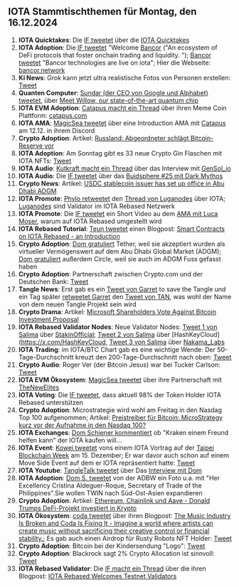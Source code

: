## IOTA Stammtischthemen für Montag, den 16.12.2024

1. **IOTA Quicktakes**: Die [IF tweetet](https://x.com/iota/status/1866077400372539600) über die [IOTA Quicktakes](https://x.com/iota/status/1866077400372539600)
2. **IOTA Adoption**: Die [IF tweetet](https://x.com/iota/status/1866396462562591123) "Welcome [Bancor](https://x.com/Bancor) ("An ecosystem of DeFi protocols that foster onchain trading and liquidity. "); [Bancor tweetet](https://x.com/Bancor/status/1866535992506601511) "Bancor technologies are live on iota"; Hier die Webseite: [bancor.network](https://bancor.network/)
3. **Ki News**: Grok kann jetzt ultra realistische Fotos von Personen erstellen: [Tweet](https://x.com/stillgray/status/1866174199964061847)
4. **Quanten Computer**: [Sundar (der CEO von Google und Alphabet) tweetet](https://x.com/sundarpichai/status/1866167429367468422), über [Meet Willow, our state-of-the-art quantum chip](https://blog.google/technology/research/google-willow-quantum-chip/)
5. **IOTA EVM Adoption**: [Catapus macht ein Thread](https://x.com/CatapusOfficial/status/1866146063217811886) über ihren Meme Coin Plattform: [catapus.com](https://www.catapus.com/)
6. **IOTA AMA**: [MagicSea tweetet](https://x.com/MagicSeaDEX/status/1866135718453473304) über eine Introduction AMA mit [Catapus](https://x.com/CatapusOfficial) am 12.12. in ihrem Discord
7. **Crypto Adoption**: Artikel: [Russland: Abgeordneter schlägt Bitcoin-Reserve vor](https://www.blocktrainer.de/blog/russland-abgeordneter-schlaegt-bitcoin-reserve-vor)
8. **IOTA Adoption**: Am Sonntag gibt es 33 neue Crypto Gin Flaschen mit IOTA NFTs: [Tweet](https://x.com/Crypto_Gin21/status/1866232808529678774)
9. **IOTA Audio**: [Kutkraft macht ein Thread](https://x.com/kutkraft/status/1866412238699151515) über das Interview mit [GenSol_io](https://x.com/GenSol_io)
10. **IOTA Audio**: Die [IF tweetet](https://x.com/iota/status/1866416646656610601) über das [Buidsphere #25 mit Dark Mythos](https://x.com/i/spaces/1OdKrXvozvvJX)
11. **Crypto News**: Artikel: [USDC stablecoin issuer has set up office in Abu Dhabi ADGM](https://laraontheblock.com/usdc-stablecoin-issuer-has-set-up-office-in-abu-dhabi-adgm/)
12. **IOTA Promote**: [Phylo retweetet](https://x.com/PhyloIota/status/1866459600343675002) den [Thread von Luganodes](https://x.com/luganodes/status/1866441811629420987) über IOTA; [Luganodes](https://x.com/luganodes) sind Validator im IOTA Rebased Netzwerk
13. **IOTA Promote**: Die [IF tweetet](https://x.com/iota/status/1866467982001479871) ein Short Video au dem [AMA mit Luca Moser](https://youtu.be/58X5-LspuoU), warum auf IOTA Rebased umgestellt wird
14. **IOTA Rebased Tutorial**: [Teun tweetet](https://x.com/teunvw5/status/1866464766736396318) einen Blogpost: [Smart Contracts on IOTA Rebased - an Introduction](https://teunvw14.github.io/posts/iota-rebased-sc/)
15. **Crypto Adoption**: [Dom gratuliert](https://x.com/DomSchiener/status/1866481459483332813) Tether, weil sie akzeptiert wurden als virtueller Vermögenswert auf dem Abu Dhabi Global Market (ADGM); [Dom gratuliert](https://x.com/DomSchiener/status/1866560834559762615) außerdem Circle, weil sie auch im ADGM Fuss gefasst haben
16. **Crypto Adoption**: Partnerschaft zwischen Crypto.com und der Deutschen Bank: [Tweet](https://x.com/cryptocom/status/1866380702809309228)
17. **Tangle News**: Erst gab es ein [Tweet von Garret](https://x.com/GarrettBullish/status/1859227384102461733) to save the Tangle und ein Tag später [retweetet Garret](https://x.com/GarrettBullish/status/1866781471031300336) den [Tweet von TAN](https://x.com/tan_technology/status/1866781040674795854), was wohl der Name von dem neuen Tangle Projekt sein wird
18. **Crypto Drama**: Artikel: [Microsoft Shareholders Vote Against Bitcoin Investment Proposal](https://watcher.guru/news/microsoft-shareholders-vote-against-bitcoin-investment-proposal#google_vignette)
19. **IOTA Rebased Validator Nodes**: Neue Validator Nodes: [Tweet 1 von Salima](https://x.com/Salimasbegum/status/1866531966436422022) über [StakinOfficial](https://x.com/StakinOfficial); [Tweet 2 von Salima](https://x.com/Salimasbegum/status/1866589983584424286) über [HashKeyCloud](https://x.com/HashKeyCloud, [Tweet 3 von Salima](https://x.com/Salimasbegum/status/18670928730924077989) über [Nakama_Labs](https://x.com/Nakama_Labs)
20. **IOTA Trading**: im IOTA/BTC Chart gab es eine wichtige Wende: Der 50-Tage-Durchschnitt kreuzt den 200-Tage-Durchschnitt nach oben: [Tweet](https://x.com/Colibali5270741/status/1866779037915345149)
21. **Crypto Audio**: Roger Ver (der Bitcoin Jesus) war bei Tucker Carlson: [Tweet](https://x.com/TuckerCarlson/status/1866543923939729870)
22. **IOTA EVM Ökosystem**: [MagicSea tweetet](https://x.com/MagicSeaDEX/status/1866828256659284297) über ihre Partnerschaft mit [TheNewElites](https://x.com/TheNewElites_)
23. **IOTA Voting**: Die [IF tweetet](https://x.com/iota/status/1866845397986996401), dass aktuell 98% der Token Holder IOTA Rebased unterstützen
24. **Crypto Adoption**: Microstrategie wird wohl am Freitag in den Nasdag Top 100 aufgenommen; Artikel: [Preistreiber für Bitcoin: MicroStrategy kurz vor der Aufnahme in den Nasdaq 100?](https://www.blocktrainer.de/blog/microstrategy-kurz-vor-der-aufnahme-in-den-nasdaq-100)
25. **IOTA Exchanges**: [Dom Schiener kommentiert](https://x.com/DomSchiener/status/1866548000098791855) ob "Kraken einem Freund helfen kann" der IOTA kaufen will...
26. **IOTA Event**: [Kowei tweetet](https://x.com/kowei1995/status/1867118366630219916) vons einem IOTA Vortrag auf der [Taipei Blockchain Week](https://lu.ma/BlockMeetTBW) am 15. Dezember; Er war davor auch schon auf einem Move Side Event auf dem er IOTA repräsentiert hatte: [Tweet](https://x.com/kowei1995/status/1866849940011692287)
27. **IOTA Youtube**: [TangleTalk tweetet](https://x.com/tangle_talk/status/1867139422887797226) über Das [Interview mit Dom](https://www.youtube.com/watch?v=z8rIc-p-5VY)
28. **IOTA Adoption**: [Dom S. tweetet](https://x.com/DomSchiener/status/1867158127852036512) von der ADBW ein Foto u.a. mit "Her Excellency Cristina Aldeguer-Roque, Secretary of Trade of the Philippines".Sie wollen TWIN nach Süd-Ost-Asien expandieren
29. **Crypto Adoption**: Artikel: [Ethereum, Chainlink und Aave - Donald Trumps DeFi-Projekt investiert in Krypto](https://www.btc-echo.de/schlagzeilen/donald-trump-defi-projekt-investiert-in-diese-3-kryptowaehrungen-197516/?utm_content=bufferaa0fc&utm_medium=social&utm_source=x.com&utm_campaign=buffer)
30. **IOTA Ökosystem**: [coda tweetet](https://x.com/coda_digital/status/1867178587637653568) über ihren Blogpost: [The Music Industry Is Broken and Coda Is Fixing It - Imagine a world where artists can create music without sacrificing their creative control or financial stability.](https://www.coda.to/blog/the-music-industry-is-broken-and-coda-is-fixing-it); Es gab auch einen Airdrop für Rusty Robots NFT Holder: [Tweet](https://x.com/coda_digital/status/1867141981732065652)
31. **Crypto Adoption**: Bitcoin bei der Kindersendung "Logo": [Tweet](https://x.com/blocktrainer/status/1867117815981023347)
32. **Crypto Adoption**: Blackrock sagt 2% Crypto Allocation ist sinnvoll: [Tweet](https://x.com/BitcoinMagazine/status/1867203387713876251)
33. **IOTA Rebased Validator**: Die [IF macht ein Thread](https://x.com/iota/status/1867207788344021299) über die ihren Blogpost: [IOTA Rebased Welcomes Testnet Validators](https://blog.iota.org/iota-rebased-validators/)
